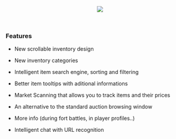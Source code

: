 <center><img src="https://jamzask.github.io/TWInventoryReloaded/menu/twir_biglogo.png"></img></center><br>

<p><a href="https://github.com/JamzaSK/TWInventoryReloaded/"><img src="https://jamzask.github.io/TWInventoryReloaded/icons/github_circle_32.png" alt=""></a><a href="https://poeditor.com/join/project/MwmzycR5vc" rel="nofollow"><img src="https://jamzask.github.io/TWInventoryReloaded/icons/poeditor_circle_32.png" alt=""></a><a href="https://github.com/JamzaSK/TWInventoryReloaded/#donate"><img src="https://jamzask.github.io/TWInventoryReloaded/icons/donate_circle_32.png" alt=""></a></p>



### Features
* New scrollable inventory design
* New inventory categories
* Intelligent item search engine, sorting and filtering
* Better item tooltips with aditional informations

* Market Scanning that allows you to track items and their prices
* An alternative to the standard auction browsing window

* More info (during fort battles, in player profiles..)
* Intelligent chat with URL recognition
